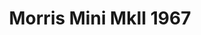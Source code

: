 ---
    title: Morris Mini MkII 1967
    slug: Morris-Mini-MkII-1967
    description:
    code: Morris-Mini-MkII-1967
    image: https://cmdiy-archive.s3.us-east-1.amazonaws.com/adverts/images/Morris+Mini+MkII+1967.jpeg
    download: https://cmdiy-archive.s3.us-east-1.amazonaws.com/adverts/documents/Morris+Mini+MkII+1967.pdf
---